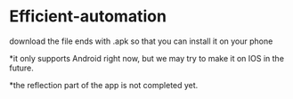 # Efficient-automation



download the file ends with .apk so that you can install it on your phone

*it only supports Android right now, but we may try to make it on IOS in the future. 

*the reflection part of the app is not completed yet. 
